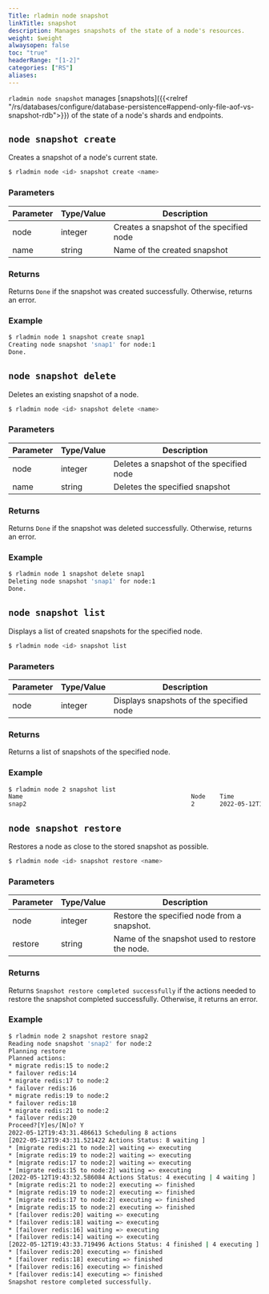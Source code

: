 ```yaml
---
Title: rladmin node snapshot
linkTitle: snapshot
description: Manages snapshots of the state of a node's resources.
weight: $weight
alwaysopen: false
toc: "true"
headerRange: "[1-2]"
categories: ["RS"]
aliases:
---
```


`rladmin node snapshot` manages [snapshots]({{<relref "/rs/databases/configure/database-persistence#append-only-file-aof-vs-snapshot-rdb">}}) of the state of a node's shards and endpoints.

## `node snapshot create`

Creates a snapshot of a node's current state.

```sh
$ rladmin node <id> snapshot create <name>
```

### Parameters

| Parameter             | Type/Value                     | Description                                                                               |
|-----------------------|--------------------------------|-------------------------------------------------------------------------------------------|
| node                  | integer                        | Creates a snapshot of the specified node                    |
| name                  | string                         | Name of the created snapshot                                |

### Returns

Returns `Done` if the snapshot was created successfully. Otherwise, returns an error.

### Example

```sh
$ rladmin node 1 snapshot create snap1
Creating node snapshot 'snap1' for node:1
Done.
```

## `node snapshot delete`

Deletes an existing snapshot of a node.

```sh
$ rladmin node <id> snapshot delete <name>
```

### Parameters

| Parameter             | Type/Value                     | Description                                                                               |
|-----------------------|--------------------------------|-------------------------------------------------------------------------------------------|
| node                  | integer                        | Deletes a snapshot of the specified node                    |
| name                  | string                         | Deletes the specified snapshot                                |

### Returns

Returns `Done` if the snapshot was deleted successfully. Otherwise, returns an error.

### Example

```sh
$ rladmin node 1 snapshot delete snap1
Deleting node snapshot 'snap1' for node:1
Done.
```

## `node snapshot list`

Displays a list of created snapshots for the specified node.

``` sh
$ rladmin node <id> snapshot list
```

### Parameters

| Parameter             | Type/Value                     | Description                                                                               |
|-----------------------|--------------------------------|-------------------------------------------------------------------------------------------|
| node                  | integer                        | Displays snapshots of the specified node                    |

### Returns

Returns a list of snapshots of the specified node.

### Example

```sh
$ rladmin node 2 snapshot list
Name                                               Node    Time
snap2                                              2       2022-05-12T19:27:51Z
```

## `node snapshot restore`

Restores a node as close to the stored snapshot as possible.

```sh
$ rladmin node <id> snapshot restore <name>
```

### Parameters

| Parameter             | Type/Value                     | Description                                                                               |
|-----------------------|--------------------------------|-------------------------------------------------------------------------------------------|
| node                  | integer                        | Restore the specified node from a snapshot.                    |
| restore              | string                           | Name of the snapshot used to restore the node.              |

### Returns

Returns `Snapshot restore completed successfully` if the actions needed to restore the snapshot completed successfully. Otherwise, it returns an error.

### Example

```sh
$ rladmin node 2 snapshot restore snap2
Reading node snapshot 'snap2' for node:2
Planning restore
Planned actions:
* migrate redis:15 to node:2
* failover redis:14
* migrate redis:17 to node:2
* failover redis:16
* migrate redis:19 to node:2
* failover redis:18
* migrate redis:21 to node:2
* failover redis:20
Proceed?[Y]es/[N]o? Y
2022-05-12T19:43:31.486613 Scheduling 8 actions
[2022-05-12T19:43:31.521422 Actions Status: 8 waiting ]
* [migrate redis:21 to node:2] waiting => executing
* [migrate redis:19 to node:2] waiting => executing
* [migrate redis:17 to node:2] waiting => executing
* [migrate redis:15 to node:2] waiting => executing
[2022-05-12T19:43:32.586084 Actions Status: 4 executing | 4 waiting ]
* [migrate redis:21 to node:2] executing => finished
* [migrate redis:19 to node:2] executing => finished
* [migrate redis:17 to node:2] executing => finished
* [migrate redis:15 to node:2] executing => finished
* [failover redis:20] waiting => executing
* [failover redis:18] waiting => executing
* [failover redis:16] waiting => executing
* [failover redis:14] waiting => executing
[2022-05-12T19:43:33.719496 Actions Status: 4 finished | 4 executing ]
* [failover redis:20] executing => finished
* [failover redis:18] executing => finished
* [failover redis:16] executing => finished
* [failover redis:14] executing => finished
Snapshot restore completed successfully.
```

